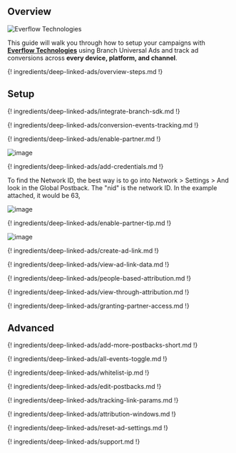 ## Overview

![Everflow Technologies](https://cdn.branch.io/branch-assets/ad-partner-manager//everflow_logo_color-1558546693505.png)

This guide will walk you through how to setup your campaigns with **[Everflow Technologies](https://everflow.io/)** using Branch Universal Ads and track ad conversions across **every device, platform, and channel**.

{! ingredients/deep-linked-ads/overview-steps.md !}

## Setup

{! ingredients/deep-linked-ads/integrate-branch-sdk.md !}

{! ingredients/deep-linked-ads/conversion-events-tracking.md !}

{! ingredients/deep-linked-ads/enable-partner.md !}

![image](/_assets/img/pages/deep-linked-ads/everflow-technologies/everflow-technologies-enable.png)

{! ingredients/deep-linked-ads/add-credentials.md !}


To find the Network ID, the best way is to go into Network > Settings > And look in the Global Postback. The "nid" is the network ID.
In the example attached, it would be 63,

![image](/_assets/img/pages/deep-linked-ads/everflow-technologies/everflow-technologies-credentials.png)

{! ingredients/deep-linked-ads/enable-partner-tip.md !}

![image](/_assets/img/pages/deep-linked-ads/everflow-technologies/everflow-technologies-postbacks.png)

{! ingredients/deep-linked-ads/create-ad-link.md !}

{! ingredients/deep-linked-ads/view-ad-link-data.md !}

{! ingredients/deep-linked-ads/people-based-attribution.md !}

{! ingredients/deep-linked-ads/view-through-attribution.md !}

{! ingredients/deep-linked-ads/granting-partner-access.md !}

## Advanced

{! ingredients/deep-linked-ads/add-more-postbacks-short.md !}

{! ingredients/deep-linked-ads/all-events-toggle.md !}

{! ingredients/deep-linked-ads/whitelist-ip.md !}

{! ingredients/deep-linked-ads/edit-postbacks.md !}

{! ingredients/deep-linked-ads/tracking-link-params.md !}

{! ingredients/deep-linked-ads/attribution-windows.md !}

{! ingredients/deep-linked-ads/reset-ad-settings.md !}

{! ingredients/deep-linked-ads/support.md !}
